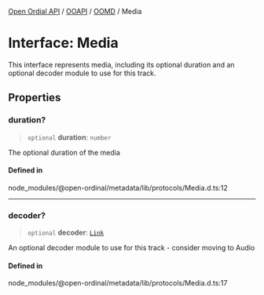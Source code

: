 [Open Ordial API](../../../../README.md) / [OOAPI](../../../README.md) / [OOMD](../README.md) / Media

# Interface: Media

This interface represents media, including its optional duration and an
optional decoder module to use for this track.

## Properties

### duration?

> `optional` **duration**: `number`

The optional duration of the media

#### Defined in

node\_modules/@open-ordinal/metadata/lib/protocols/Media.d.ts:12

***

### decoder?

> `optional` **decoder**: [`Link`](../type-aliases/Link.md)

An optional decoder module to use for this track - consider
moving to Audio

#### Defined in

node\_modules/@open-ordinal/metadata/lib/protocols/Media.d.ts:17
